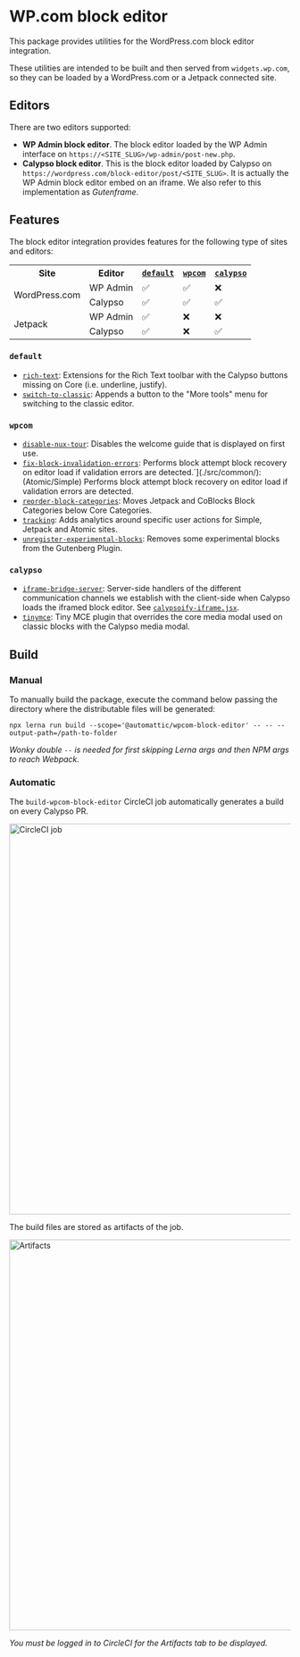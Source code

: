 # WP.com block editor

This package provides utilities for the WordPress.com block editor integration.

These utilities are intended to be built and then served from `widgets.wp.com`, so they can be loaded by a WordPress.com or a Jetpack connected site.

## Editors

There are two editors supported:

- **WP Admin block editor**. The block editor loaded by the WP Admin interface on `https://<SITE_SLUG>/wp-admin/post-new.php`.
- **Calypso block editor**. This is the block editor loaded by Calypso on `https://wordpress.com/block-editor/post/<SITE_SLUG>`. It is actually the WP Admin block editor embed on an iframe. We also refer to this implementation as _Gutenframe_.

## Features

The block editor integration provides features for the following type of sites and editors:

<table>
  <tr>
    <th>Site</th>
    <th>Editor</th>
    <th><a href="./src/default"><code>default</code></a></th>
    <th><a href="./src/wpcom"><code>wpcom</code></a></th>
    <th><a href="./src/calypso"><code>calypso</code></a></th>
  </tr>
  <tr>
    <td rowspan="2">WordPress.com</td>
    <td>WP Admin</td>
    <td>✅</td>
    <td>✅</td>
    <td>❌</td>
  </tr>
  <tr>
    <td>Calypso</td>
    <td>✅</td>
    <td>✅</td>
    <td>✅</td>
  </tr>
  <tr>
    <td rowspan="2">Jetpack</td>
    <td>WP Admin</td>
    <td>✅</td>
    <td>❌</td>
    <td>❌</td>
  </tr>
  <tr>
    <td>Calypso</td>
    <td>✅</td>
    <td>❌</td>
    <td>✅</td>
  </tr> 
</table>

### `default`

- [`rich-text`](./src/default/rich-text.js): Extensions for the Rich Text toolbar with the Calypso buttons missing on Core (i.e. underline, justify).
- [`switch-to-classic`](./src/default/switch-to-classic.js): Appends a button to the "More tools" menu for switching to the classic editor.

### `wpcom`

- [`disable-nux-tour`](./src/wpcom/disable-nux-tour.js): Disables the welcome guide that is displayed on first use.
- [`fix-block-invalidation-errors`](./src/wpcom/fix-block-invalidation-errors.js): Performs block attempt block recovery on editor load if validation errors are detected.`](./src/common/): (Atomic/Simple) Performs block attempt block recovery on editor load if validation errors are detected.
- [`reorder-block-categories`](./src/wpcom/reorder-block-categories.js): Moves Jetpack and CoBlocks Block Categories below Core Categories.
- [`tracking`](./src/wpcom/tracking.js): Adds analytics around specific user actions for Simple, Jetpack and Atomic sites.
- [`unregister-experimental-blocks`](./src/wpcom/unregister-experimental-blocks.js): Removes some experimental blocks from the Gutenberg Plugin.

### `calypso`

- [`iframe-bridge-server`](./src/calypso/iframe-bridge-server.js): Server-side handlers of the different communication channels we establish with the client-side when Calypso loads the iframed block editor. See [`calypsoify-iframe.jsx`](https://github.com/Automattic/wp-calypso/blob/master/client/gutenberg/editor/calypsoify-iframe.jsx).
- [`tinymce`](./src/calypso/tinymce.js): Tiny MCE plugin that overrides the core media modal used on classic blocks with the Calypso media modal.

## Build

### Manual

To manually build the package, execute the command below passing the directory where the distributable files will be generated:

```
npx lerna run build --scope='@automattic/wpcom-block-editor' -- -- --output-path=/path-to-folder
```

_Wonky double `--` is needed for first skipping Lerna args and then NPM args to reach Webpack._

### Automatic

The `build-wpcom-block-editor` CircleCI job automatically generates a build on every Calypso PR.

<img alt="CircleCI job" width="700" src="https://cldup.com/hpfqhRKU0i-1200x1200.png" />

The build files are stored as artifacts of the job.

<img alt="Artifacts" width="700" src="https://cldup.com/W1yGG6MCsM-1200x1200.png" />

_You must be logged in to CircleCI for the Artifacts tab to be displayed._
